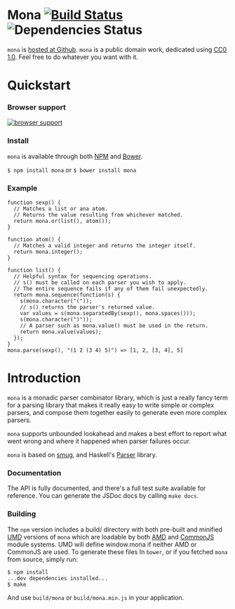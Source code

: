# Mona [![Build Status](https://travis-ci.org/sykopomp/mona.js.png)](https://travis-ci.org/sykopomp/mona) ![Dependencies Status](https://www.david-dm.org/sykopomp/mona.png)

`mona` is
[hosted at Github](http://github.com/sykopomp/mona). `mona` is a
public domain work, dedicated using
[CC0 1.0](https://creativecommons.org/publicdomain/zero/1.0/). Feel
free to do whatever you want with it.

# Quickstart

### Browser support

[![browser support](http://ci.testling.com/sykopomp/mona.png)](http://ci.testling.com/sykopomp/genfun.js)

### Install

`mona` is available through both [NPM](http://npmjs.org) and
[Bower](http://bower.io).

`$ npm install mona`
or
`$ bower install mona`

### Example

```
function sexp() {
  // Matches a list or ana atom.
  // Returns the value resulting from whichever matched.
  return mona.or(list(), atom());
}

function atom() {
  // Matches a valid integer and returns the integer itself.
  return mona.integer();
}

function list() {
  // Helpful syntax for sequencing operations.
  // s() must be called on each parser you wish to apply.
  // The entire sequence fails if any of them fail unexpectedly.
  return mona.sequence(function(s) {
    s(mona.character("("));
    // s() returns the parser's returned value.
    var values = s(mona.separatedBy(sexp(), mona.spaces()));
    s(mona.character(")"));
    // A parser such as mona.value() must be used in the return.
    return mona.value(values);
  });
}
mona.parse(sexp(), "(1 2 (3 4) 5)") => [1, 2, [3, 4], 5]
```

# Introduction

`mona` is a monadic parser combinator library, which is just a really fancy
term for a parsing library that makes it really easy to write simple or
complex parsers, and compose them together easily to generate even more
complex parsers.

`mona` supports unbounded lookahead and makes a best effort to report what went
wrong and where it happened when parser failures occur.

`mona` is based on [smug](https://github.com/drewc/smug), and Haskell's
[Parser](http://www.haskell.org/haskellwiki/Parsec) library.

### Documentation

The API is fully documented, and there's a full test suite available for
reference. You can generate the JSDoc docs by calling `make docs`.

### Building

The `npm` version includes a build/ directory with both pre-built and
minified [UMD](https://github.com/umdjs/umd) versions of `mona` which
are loadable by both [AMD](http://requirejs.org/docs/whyamd.html) and
[CommonJS](http://www.commonjs.org/) module systems. UMD will define
window.mona if neither AMD or CommonJS are used. To generate these files
In `bower`, or if you fetched `mona` from source, simply run:

```
$ npm install
...dev dependencies installed...
$ make
```

And use `build/mona` or `build/mona.min.js` in your application.

